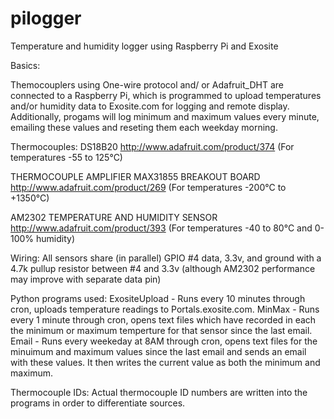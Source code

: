 pilogger
========

Temperature and humidity logger using Raspberry Pi and Exosite

Basics:

Themocouplers using One-wire protocol and/ or Adafruit_DHT are connected to a Raspberry Pi, which is programmed to upload
temperatures and/or humidity data to Exosite.com for logging and remote display. Additionally, progams will log minimum and
maximum values every minute, emailing these values and reseting them each weekday morning.

Thermocouples:
DS18B20 http://www.adafruit.com/product/374 (For temperatures -55 to 125°C)

THERMOCOUPLE AMPLIFIER MAX31855 BREAKOUT BOARD http://www.adafruit.com/product/269 (For temperatures -200°C to +1350°C)

AM2302 TEMPERATURE AND HUMIDITY SENSOR http://www.adafruit.com/product/393 (For temperatures -40 to 80°C and 0-100% humidity)

Wiring:
All sensors share (in parallel) GPIO #4 data, 3.3v, and ground  with a 4.7k pullup resistor between #4 and 3.3v (although AM2302 performance may improve with separate data pin)

Python programs used:
ExositeUpload - Runs every 10 minutes through cron, uploads temperature readings to Portals.exosite.com.
MinMax - Runs every 1 minute through cron, opens text files which have recorded in each the minimum or maximum temperture for that sensor since the last email.
Email - Runs every weekeday at 8AM through cron, opens text files for the minuimum and maximum values since the last email and sends an email with these values. It then writes the current value as both the minimum and maximum.

Thermocouple IDs:
Actual thermocouple ID numbers are written into the programs in order to differentiate sources. 










